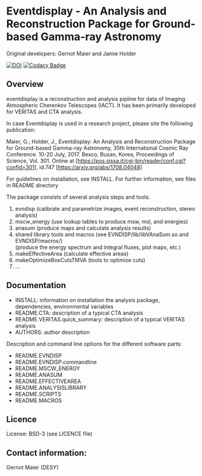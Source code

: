 # Eventdisplay - An Analysis and Reconstruction Package for Ground-based Gamma-ray Astronomy

Original developers: Gernot Maier and Jamie Holder

[![DOI](https://zenodo.org/badge/DOI/10.5281/zenodo.3559076.svg)](https://doi.org/10.5281/zenodo.3559075)
[![Codacy Badge](https://api.codacy.com/project/badge/Grade/c4203cc5d45f4db2b30affccd6e0c641)](https://www.codacy.com/manual/GernotMaier/Eventdisplay?utm_source=github.com&amp;utm_medium=referral&amp;utm_content=Eventdisplay/Eventdisplay&amp;utm_campaign=Badge_Grade)

## Overview

eventdisplay is a reconstruction and analysis pipline for data of
Imaging Atmospheric Cherenkov Telescopes (IACT).
It has been primarily developed for VERITAS and CTA analysis.

In case Eventdisplay is used in a research project, please site the 
following publication:

Maier, G.; Holder, J., Eventdisplay: An Analysis and Reconstruction Package for 
Ground-based Gamma-ray Astronomy,  35th International Cosmic Ray Conference.
10-20 July, 2017. Bexco, Busan, Korea, Proceedings of Science, Vol. 301.
Online at [https://pos.sissa.it/cgi-bin/reader/conf.cgi?confid=301], id.747
[https://arxiv.org/abs/1708.04048]


For guidelines on installation, see INSTALL. For further information, 
see files in README directory

The package consists of several analysis steps and tools:

1. evndisp (calibrate and parametrize images, event reconstruction, stereo analysis)
2. mscw_energy (use lookup tables to produce msw, msl, and energies)
3. anasum (produce maps and calculate analysis results)
4. shared library tools and macros (see EVNDISP/lib/libVAnaSum.so and EVNDISP/macros/)  
   (produce the energy spectrum and integral fluxes, plot maps, etc.) 
5. makeEffectiveArea (calculate effective areas)
6. makeOptimizeBoxCutsTMVA (tools to optimize cuts)
7. ...

## Documentation

- INSTALL: information on installation the analysis package, dependencies, environmental variables
- README.CTA: description of a typical CTA analysis
- README.VERITAS.quick_summary: description of a typical VERITAS analysis
- AUTHORS: author description

Description and command line options for the different software parts:

- README.EVNDISP
- README.EVNDISP.commandline
- README.MSCW_ENERGY
- README.ANASUM
- README.EFFECTIVEAREA
- README.ANALYSISLIBRARY
- README.SCRIPTS
- README.MACROS

## Licence

License: BSD-3 (see LICENCE file)

## Contact information:

Gernot Maier (DESY)

